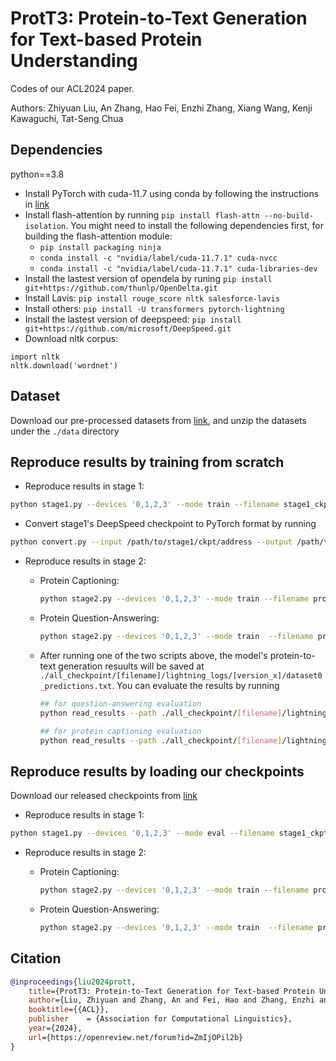 # ProtT3: Protein-to-Text Generation for Text-based Protein Understanding

Codes of our ACL2024 paper.

Authors: Zhiyuan Liu, An Zhang, Hao Fei, Enzhi Zhang, Xiang Wang, Kenji Kawaguchi, Tat-Seng Chua


## Dependencies

python==3.8

* Install PyTorch with cuda-11.7 using conda by following the instructions in [link](https://pytorch.org/get-started/locally/)
* Install flash-attention by running `pip install flash-attn --no-build-isolation`. You might need to install the following dependencies first, for building the flash-attention module:
    * `pip install packaging ninja`
    * `conda install -c "nvidia/label/cuda-11.7.1" cuda-nvcc`
    * `conda install -c "nvidia/label/cuda-11.7.1" cuda-libraries-dev`
* Install the lastest version of opendela by runing `pip install git+https://github.com/thunlp/OpenDelta.git`
* Install Lavis: `pip install rouge_score nltk salesforce-lavis`
* Install others: `pip install -U transformers pytorch-lightning`
* Install the lastest version of deepspeed: `pip install git+https://github.com/microsoft/DeepSpeed.git`
* Download nltk corpus:
```
import nltk
nltk.download('wordnet')
```

## Dataset

Download our pre-processed datasets from [link](https://osf.io/23azs/?view_only=185575515e714f4798499bf06513a730), and unzip the datasets under the `./data` directory

## Reproduce results by training from scratch

* Reproduce results in stage 1:

```sh
python stage1.py --devices '0,1,2,3' --mode train --filename stage1_ckpt --num_query_token 8 --plm_name "facebook/esm2_t30_150M_UR50D" --save_every_n_epochs 10 --batch_size 32 --precision 'bf16-mixed' --num_workers 8
```

* Convert stage1's DeepSpeed checkpoint to PyTorch format by running

```sh
python convert.py --input /path/to/stage1/ckpt/address --output /path/to/ckpt/saving/address
```

* Reproduce results in stage 2:

    * Protein Captioning:

        ```sh
        python stage2.py --devices '0,1,2,3' --mode train --filename protein_captioning_swiss_dataset --num_query_token 8  --save_every_n_epochs 10 --batch_size 32 --precision 'bf16-mixed' --num_workers 8 --llm_tune mid_lora --enable_flash --root './data/SwissProtV3' --stage1_path /path/to/ckpt/saving/address;
        ```

    * Protein Question-Answering:

        ```sh
        python stage2.py --devices '0,1,2,3' --mode train  --filename prot_qa --num_query_token 8  --save_every_n_epochs 10 --num_workers 8 --batch_size 128 --accumulate_grad_batches 1 --precision 'bf16-mixed'  --root "data/PDBDataset" --llm_tune mid_lora --prompt "Question: {} Answer:" --inference_batch 32 --max_inference_len 36  --stage1_path /path/to/ckpt/saving/address;
        ```

    * After running one of the two scripts above, the model's protein-to-text generation resuults will be saved at `./all_checkpoint/[filename]/lightning_logs/[version_x]/dataset0_predictions.txt`. You can evaluate the results by running

        ```sh 
        ## for question-answering evaluation
        python read_results --path ./all_checkpoint/[filename]/lightning_logs/[version_x]/dataset0_predictions.txt --qa_question 
        
        ## for protein captioning evaluation
        python read_results --path ./all_checkpoint/[filename]/lightning_logs/[version_x]/dataset0_predictions.txt 
        ```

## Reproduce results by loading our checkpoints

Download our released checkpoints from [link](https://osf.io/23azs/?view_only=185575515e714f4798499bf06513a730)

* Reproduce results in stage 1:

```sh
python stage1.py --devices '0,1,2,3' --mode eval --filename stage1_ckpt --num_query_token 8 --plm_name "facebook/esm2_t30_150M_UR50D" --save_every_n_epochs 10 --batch_size 32 --precision 'bf16-mixed' --num_workers 8 --init_checkpoint /path/to/stage1.ckpt;
```

* Reproduce results in stage 2:

    * Protein Captioning:

        ```sh
        python stage2.py --devices '0,1,2,3' --mode train --filename protein_captioning_swiss_dataset --num_query_token 8  --save_every_n_epochs 10 --batch_size 32 --precision 'bf16-mixed' --num_workers 8 --llm_tune mid_lora --enable_flash --root './data/SwissProtV3' --init_checkpoint /path/to/swiss_ft.ckpt;
        ```

    * Protein Question-Answering:

        ```sh
        python stage2.py --devices '0,1,2,3' --mode train  --filename prot_qa --num_query_token 8  --save_every_n_epochs 10 --num_workers 8 --batch_size 128 --accumulate_grad_batches 1 --precision 'bf16-mixed'  --root "data/PDBDataset" --llm_tune mid_lora --prompt "Question: {} Answer:" --inference_batch 32 --max_inference_len 36  --init_checkpoint /path/to/pdbqa_ft.ckpt;
        ```


## Citation

```bib
@inproceedings{liu2024prott,
    title={ProtT3: Protein-to-Text Generation for Text-based Protein Understanding},
    author={Liu, Zhiyuan and Zhang, An and Fei, Hao and Zhang, Enzhi and Wang, Xiang and Kawaguchi, Kenji and Chua, Tat-Seng},
    booktitle={{ACL}},
    publisher    = {Association for Computational Linguistics},
    year={2024},
    url={https://openreview.net/forum?id=ZmIjOPil2b}
}
```
